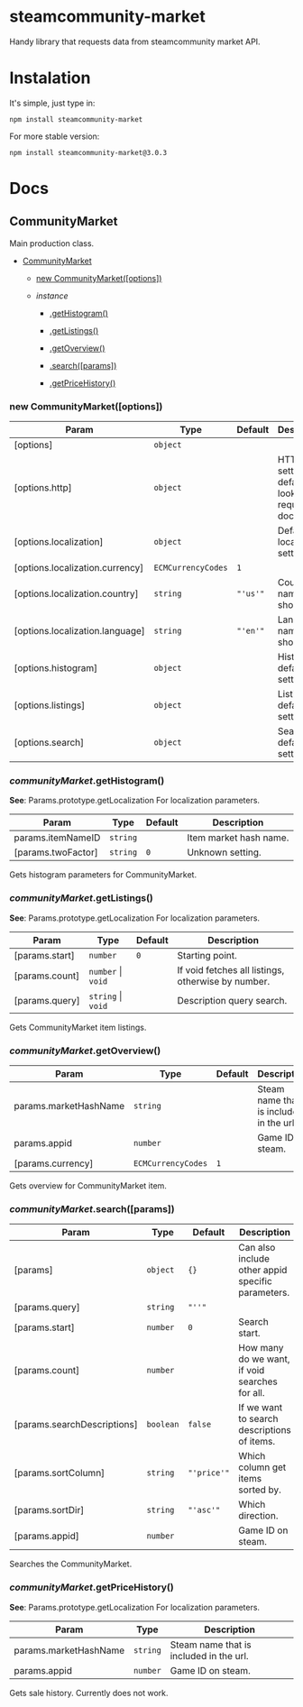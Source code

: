 # steamcommunity-market
Handy library that requests data from steamcommunity market API.

# Instalation
It's simple, just type in:
```
npm install steamcommunity-market
```

For more stable version:
```
npm install steamcommunity-market@3.0.3
```

# Docs
<a name="CommunityMarket"></a>

## CommunityMarket
Main production class.


* [CommunityMarket](#CommunityMarket)

    * [new CommunityMarket([options])](#new_CommunityMarket_new)      

    * _instance_
        * [.getHistogram()](#CommunityMarket+getHistogram)

        * [.getListings()](#CommunityMarket+getListings)

        * [.getOverview()](#CommunityMarket+getOverview)

        * [.search([params])](#CommunityMarket+search)

        * [.getPriceHistory()](#CommunityMarket+getPriceHistory)      


<a name="new_CommunityMarket_new"></a>

### new CommunityMarket([options])

| Param | Type | Default | Description |
| --- | --- | --- | --- |
| [options] | <code>object</code> |  |  |
| [options.http] | <code>object</code> |  | HTTP setting default, look at request docs. |
| [options.localization] | <code>object</code> |  | Default localization settings. |
| [options.localization.currency] | <code>ECMCurrencyCodes</code> | <code>1</code> |  |
| [options.localization.country] | <code>string</code> | <code>&quot;&#x27;us&#x27;&quot;</code> | Country name shortened. |
| [options.localization.language] | <code>string</code> | <code>&quot;&#x27;en&#x27;&quot;</code> | Language name shortened. |
| [options.histogram] | <code>object</code> |  | Histogram default settings. |
| [options.listings] | <code>object</code> |  | Listing default settings. |
| [options.search] | <code>object</code> |  | Search default settings. |

<a name="CommunityMarket+getHistogram"></a>

### *communityMarket*.getHistogram()
**See**: Params.prototype.getLocalization For localization parameters.

| Param | Type | Default | Description |
| --- | --- | --- | --- |
| params.itemNameID | <code>string</code> |  | Item market hash name. |
| [params.twoFactor] | <code>string</code> | <code>0</code> | Unknown setting. |

Gets histogram parameters for CommunityMarket.

<a name="CommunityMarket+getListings"></a>

### *communityMarket*.getListings()
**See**: Params.prototype.getLocalization For localization parameters.

| Param | Type | Default | Description |
| --- | --- | --- | --- |
| [params.start] | <code>number</code> | <code>0</code> | Starting point. |
| [params.count] | <code>number</code> \| <code>void</code> |  | If void fetches all listings, otherwise by number. |
| [params.query] | <code>string</code> \| <code>void</code> |  | Description query search. |

Gets CommunityMarket item listings.

<a name="CommunityMarket+getOverview"></a>

### *communityMarket*.getOverview()

| Param | Type | Default | Description |
| --- | --- | --- | --- |
| params.marketHashName | <code>string</code> |  | Steam name that is included in the url. |
| params.appid | <code>number</code> |  | Game ID on steam. |
| [params.currency] | <code>ECMCurrencyCodes</code> | <code>1</code> |  |

Gets overview for CommunityMarket item.

<a name="CommunityMarket+search"></a>

### *communityMarket*.search([params])

| Param | Type | Default | Description |
| --- | --- | --- | --- |
| [params] | <code>object</code> | <code>{}</code> | Can also include other appid specific parameters. |
| [params.query] | <code>string</code> | <code>&quot;&#x27;&#x27;&quot;</code> |  |
| [params.start] | <code>number</code> | <code>0</code> | Search start. |
| [params.count] | <code>number</code> |  | How many do we want, if void searches for all. |
| [params.searchDescriptions] | <code>boolean</code> | <code>false</code> | If we want to search descriptions of items. |
| [params.sortColumn] | <code>string</code> | <code>&quot;&#x27;price&#x27;&quot;</code> | Which column get items sorted by. |
| [params.sortDir] | <code>string</code> | <code>&quot;&#x27;asc&#x27;&quot;</code> | Which direction. |
| [params.appid] | <code>number</code> |  | Game ID on steam. |

Searches the CommunityMarket.

<a name="CommunityMarket+getPriceHistory"></a>

### *communityMarket*.getPriceHistory()
**See**: Params.prototype.getLocalization For localization parameters.

| Param | Type | Description |
| --- | --- | --- |
| params.marketHashName | <code>string</code> | Steam name that is included in the url. |
| params.appid | <code>number</code> | Game ID on steam. |

Gets sale history. Currently does not work.
